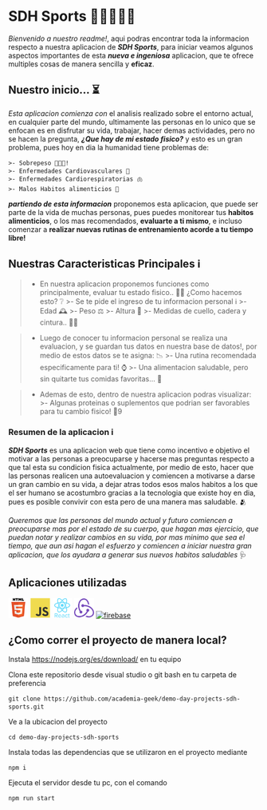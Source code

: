 
# SDH Sports 🏋🏽‍♀️💪🏽

_Bienvenido a nuestro readme!_, aqui podras encontrar toda la informacion respecto a nuestra aplicacion de **_SDH Sports_**, para iniciar veamos algunos aspectos importantes de esta **_nueva e ingeniosa_** aplicacion, que te ofrece multiples cosas de manera sencilla y **eficaz**.

## Nuestro inicio... ⏳

_Esta aplicacion comienza con_ el analisis realizado sobre el entorno actual, en cualquier parte del mundo, ultimamente las personas en lo unico que se enfocan es en disfrutar su vida, trabajar, hacer demas actividades, pero no se hacen la pregunta, **_¿Que hay de mi estado fisico?_** y esto es un gran problema, pues hoy en dia la humanidad tiene problemas de:

    >- Sobrepeso 🍔🍔🍔!
    >- Enfermedades Cardiovasculares 🤒
    >- Enfermedades Cardiorespiratorias 🫁
    >- Malos Habitos alimenticios 🍕 

**_partiendo de esta informacion_** proponemos esta aplicacion, que puede ser parte de la vida de muchas personas, pues puedes monitorear tus **habitos alimenticios**, o los mas recomendados, **evaluarte a ti mismo**, e incluso comenzar a **realizar nuevas rutinas de entrenamiento acorde a tu tiempo libre!**

## Nuestras Caracteristicas Principales ℹ️

>- En nuestra aplicacion proponemos funciones como principalmente, evaluar tu estado fisico.. 💪🏽
    ¿Como hacemos esto? ❔
    >- Se te pide el ingreso de tu informacion personal ℹ️
    >- Edad 🕰️
    >- Peso ⚖️
    >- Altura 👤
    >- Medidas de cuello, cadera y cintura.. 🏃🏽

>- Luego de conocer tu informacion personal se realiza una evaluacion, y se guardan tus datos en nuestra base de datos!, por medio de estos datos se te asigna: 📉
    >- Una rutina recomendada especificamente para ti! ⌚
    >- Una alimentacion saludable, pero sin quitarte tus comidas favoritas... 🍐

>- Ademas de esto, dentro de nuestra aplicacion podras visualizar:
    >- Algunas proteinas o suplementos que podrian ser
        favorables para tu cambio fisico! 💊9

### Resumen de la aplicacion ℹ️


**_SDH Sports_**  es una aplicacion web que tiene como incentivo e objetivo el motivar a las personas a preocuparse y hacerse mas preguntas respecto a que tal esta su condicion fisica actualmente, por medio de esto, hacer que las personas realicen una autoevaluacion y comiencen a motivarse a darse un gran cambio en su vida, a dejar atras todos esos malos habitos a los que el ser humano se acostumbro gracias a la tecnologia que existe hoy en dia, pues es posible convivir con esta pero de una manera mas saludable. 🫂

_Queremos que las personas del mundo actual y futuro comiencen a preocuparse mas por el estado de su cuerpo, que hagan mas ejercicio, que puedan notar y realizar cambios en su vida, por mas minimo que sea el tiempo, que aun asi hagan el esfuerzo y comiencen a iniciar nuestra gran aplicacion, que los ayudara a generar sus nuevos habitos saludables_ 🩺

## Aplicaciones utilizadas

[<img src="https://raw.githubusercontent.com/devicons/devicon/master/icons/html5/html5-original-wordmark.svg" alt="html5" width="40" height="40"/>](https://www.w3.org/html/)
[<img src="https://raw.githubusercontent.com/devicons/devicon/master/icons/javascript/javascript-original.svg" alt="javascript" width="40" height="40"/>](https://developer.mozilla.org/en-US/docs/Web/JavaScript)
[<img src="https://raw.githubusercontent.com/devicons/devicon/master/icons/react/react-original-wordmark.svg" alt="react" width="40" height="40"/>](https://reactjs.org/)
[<img src="https://raw.githubusercontent.com/devicons/devicon/master/icons/redux/redux-original.svg" alt="redux" width="40" height="40"/>](https://reactjs.org/)
[<img src="https://www.vectorlogo.zone/logos/firebase/firebase-icon.svg" alt="firebase" width="40" height="40"/>](https://firebase.google.com/)


## ¿Como correr el proyecto de manera local?

Instala https://nodejs.org/es/download/  en tu equipo

Clona este repositorio desde visual studio o git bash en tu carpeta de preferencia

```
git clone https://github.com/academia-geek/demo-day-projects-sdh-sports.git
```

Ve a la ubicacion del proyecto

```
cd demo-day-projects-sdh-sports
```

Instala todas las dependencias que se utilizaron en el proyecto mediante
```
npm i
```

Ejecuta el servidor desde tu pc, con el comando

```
npm run start
```


